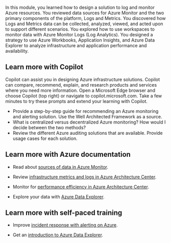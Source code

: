 In this module, you learned how to design a solution to log and monitor Azure resources. You reviewed data sources for Azure Monitor and the two primary components of the platform, Logs and Metrics. You discovered how Logs and Metrics data can be collected, analyzed, viewed, and acted upon to support different scenarios. You explored how to use workspaces to monitor data with Azure Monitor Logs (Log Analytics). You designed a strategy to use Azure Workbooks, Application Insights, and Azure Data Explorer to analyze infrastructure and application performance and availability.

## Learn more with Copilot

Copilot can assist you in designing Azure infrastructure solutions. Copilot can compare, recommend, explain, and research products and services where you need more information. Open a Microsoft Edge browser and choose Copilot (top right) or navigate to copilot.microsoft.com. Take a few minutes to try these prompts and extend your learning with Copilot. 

- Provide a step-by-step guide for recommending an Azure monitoring and alerting solution. Use the Well Architected Framework as a source.
- What is centralized versus decentralized Azure monitoring? How would I decide between the two methods?
- Review the different Azure auditing solutions that are available. Provide usage cases for each solution.

## Learn more with Azure documentation

- Read about [sources of data in Azure Monitor](/azure/azure-monitor/data-sources).

- Review [infrastructure metrics and logs in Azure Architecture Center](/azure/architecture/framework/scalability/monitor-infrastructure).

- Monitor for [performance efficiency in Azure Architecture Center](/azure/architecture/framework/scalability/monitor).

- Explore your data with [Azure Data Explorer](/azure/data-explorer/data-explorer-overview).

## Learn more with self-paced training

- Improve [incident response with alerting on Azure](/training/modules/incident-response-with-alerting-on-azure/).

- Get an [introduction to Azure Data Explorer](/training/modules/intro-to-azure-data-explorer/intro-to-azure-data-explorer/).
